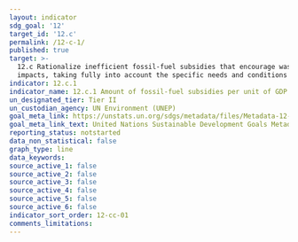 ```yaml
---
layout: indicator
sdg_goal: '12'
target_id: '12.c'
permalink: /12-c-1/
published: true
target: >-
  12.c Rationalize inefficient fossil-fuel subsidies that encourage wasteful consumption by removing market distortions, in accordance with national circumstances, including by restructuring taxation and phasing out those harmful subsidies, where they exist, to reflect their environmental
  impacts, taking fully into account the specific needs and conditions of developing countries and minimizing the possible adverse impacts on their development in a manner that protects the poor and the affected communities
indicator: 12.c.1
indicator_name: 12.c.1 Amount of fossil-fuel subsidies per unit of GDP (production and consumption) and as a proportion of total national expenditure on fossil fuels
un_designated_tier: Tier II
un_custodian_agency: UN Environment (UNEP)
goal_meta_link: https://unstats.un.org/sdgs/metadata/files/Metadata-12-0c-01.pdf
goal_meta_link_text: United Nations Sustainable Development Goals Metadata (PDF 4.0 MB)
reporting_status: notstarted
data_non_statistical: false
graph_type: line
data_keywords:  
source_active_1: false
source_active_2: false
source_active_3: false
source_active_4: false
source_active_5: false
source_active_6: false
indicator_sort_order: 12-cc-01
comments_limitations: 
---
```

